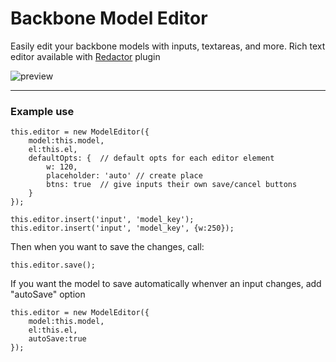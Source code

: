 Backbone Model Editor
============================

Easily edit your backbone models with inputs, textareas, and more. Rich text editor available with [Redactor](http://redactorjs.com) plugin

![preview](http://i.imgur.com/AwTBAXC.png)
***

### Example use

    this.editor = new ModelEditor({
        model:this.model, 
        el:this.el,
        defaultOpts: {	// default opts for each editor element
        	w: 120,
        	placeholder: 'auto' // create place
        	btns: true	// give inputs their own save/cancel buttons
        }
    });
    
    this.editor.insert('input', 'model_key');
    this.editor.insert('input', 'model_key', {w:250});

Then when you want to save the changes, call:
    
    this.editor.save();

If you want the model to save automatically whenver an input changes, add "autoSave" option

    this.editor = new ModelEditor({
        model:this.model, 
        el:this.el, 
        autoSave:true
    });
